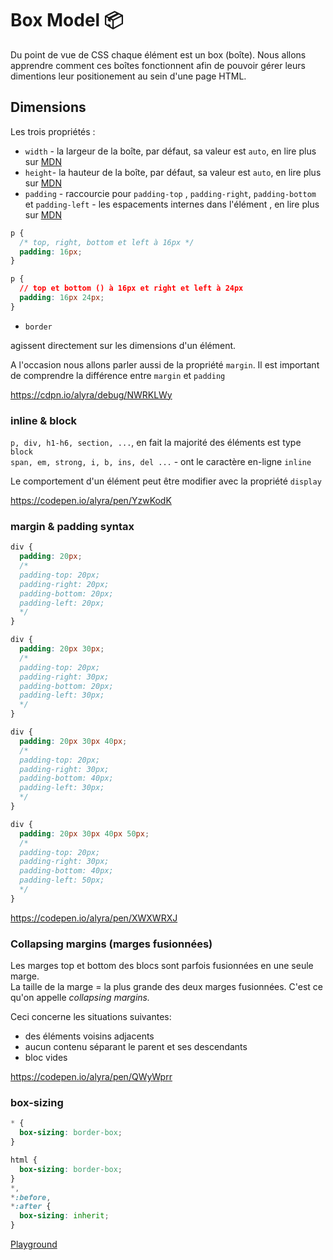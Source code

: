 # Box Model 📦

Du point de vue de CSS chaque élément est un box (boîte). Nous allons apprendre comment ces boîtes fonctionnent afin de pouvoir gérer leurs dimentions leur positionement au sein d'une page HTML.

## Dimensions

Les trois propriétés :

- `width` - la largeur de la boîte, par défaut, sa valeur est `auto`, en lire plus sur [MDN](https://developer.mozilla.org/fr/docs/Web/CSS/width)
- `height`- la hauteur de la boîte, par défaut, sa valeur est `auto`, en lire plus sur [MDN](https://developer.mozilla.org/fr/docs/Web/CSS/height)
- `padding` - raccourcie pour `padding-top` , `padding-right`, `padding-bottom` et `padding-left` - les espacements internes dans l'élément , en lire plus sur [MDN](https://developer.mozilla.org/fr/docs/Web/CSS/padding)

```css
p {
  /* top, right, bottom et left à 16px */
  padding: 16px;
}
```

```css
p {
  // top et bottom () à 16px et right et left à 24px
  padding: 16px 24px;
}
```

- `border`

agissent directement sur les dimensions d'un élément.

A l'occasion nous allons parler aussi de la propriété `margin`.
Il est important de comprendre la différence entre `margin` et `padding`

https://cdpn.io/alyra/debug/NWRKLWy

### inline & block

`p, div, h1-h6, section, ...`, en fait la majorité des éléments est type `block`  
`span, em, strong, i, b, ins, del ...` - ont le caractère en-ligne `inline`

Le comportement d'un élément peut être modifier avec la propriété `display`

https://codepen.io/alyra/pen/YzwKodK

### margin & padding syntax

```css
div {
  padding: 20px;
  /*
  padding-top: 20px;
  padding-right: 20px;
  padding-bottom: 20px;
  padding-left: 20px;
  */
}
```

```css
div {
  padding: 20px 30px;
  /*
  padding-top: 20px;
  padding-right: 30px;
  padding-bottom: 20px;
  padding-left: 30px;
  */
}
```

```css
div {
  padding: 20px 30px 40px;
  /*
  padding-top: 20px;
  padding-right: 30px;
  padding-bottom: 40px;
  padding-left: 30px;
  */
}
```

```css
div {
  padding: 20px 30px 40px 50px;
  /*
  padding-top: 20px;
  padding-right: 30px;
  padding-bottom: 40px;
  padding-left: 50px;
  */
}
```

https://codepen.io/alyra/pen/XWXWRXJ

### Collapsing margins (marges fusionnées)

Les marges top et bottom des blocs sont parfois fusionnées en une seule marge.  
La taille de la marge = la plus grande des deux marges fusionnées. C'est ce qu'on appelle _collapsing margins._

Ceci concerne les situations suivantes:

- des éléments voisins adjacents
- aucun contenu séparant le parent et ses descendants
- bloc vides

https://codepen.io/alyra/pen/QWyWprr

### box-sizing

```css
* {
  box-sizing: border-box;
}
```

```css
html {
  box-sizing: border-box;
}
*,
*:before,
*:after {
  box-sizing: inherit;
}
```

[Playground](https://cdpn.io/alyra/debug/416abba364963b2efce1b467ed776f87)
